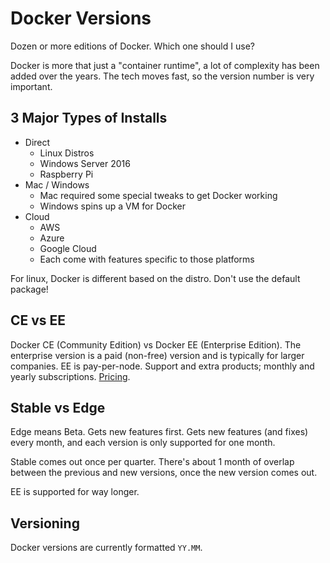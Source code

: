 # Docker Versions

Dozen or more editions of Docker. Which one should I use?

Docker is more that just a "container runtime", a lot of complexity has been
added over the years. The tech moves fast, so the version number is very
important.

## 3 Major Types of Installs

- Direct
	- Linux Distros
	- Windows Server 2016
	- Raspberry Pi
- Mac / Windows
	- Mac required some special tweaks to get Docker working
	- Windows spins up a VM for Docker
- Cloud
	- AWS
	- Azure
	- Google Cloud
	- Each come with features specific to those platforms

For linux, Docker is different based on the distro. Don't use the default
package!

## CE vs EE

Docker CE (Community Edition) vs Docker EE (Enterprise Edition). The enterprise
version is a paid (non-free) version and is typically for larger companies.
EE is pay-per-node. Support and extra products; monthly and yearly
subscriptions. [Pricing](https://docker.com/pricing).

## Stable vs Edge

Edge means Beta. Gets new features first. Gets new features (and fixes) every
month, and each version is only supported for one month.

Stable comes out once per quarter. There's about 1 month of overlap between
the previous and new versions, once the new version comes out.

EE is supported for way longer.

## Versioning

Docker versions are currently formatted `YY.MM`.
